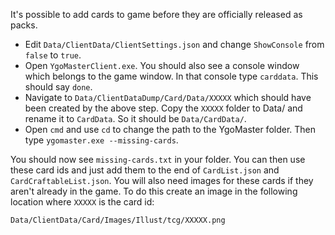 It's possible to add cards to game before they are officially released as packs.

- Edit `Data/ClientData/ClientSettings.json` and change `ShowConsole` from `false` to `true`.
- Open `YgoMasterClient.exe`. You should also see a console window which belongs to the game window. In that console type `carddata`. This should say `done`.
- Navigate to `Data/ClientDataDump/Card/Data/XXXXX` which should have been created by the above step. Copy the `XXXXX` folder to Data/ and rename it to `CardData`. So it should be `Data/CardData/`.
- Open `cmd` and use `cd` to change the path to the YgoMaster folder. Then type `ygomaster.exe --missing-cards`.

You should now see `missing-cards.txt` in your folder. You can then use these card ids and just add them to the end of `CardList.json` and `CardCraftableList.json`. You will also need images for these cards if they aren't already in the game. To do this create an image in the following location where `XXXXX` is the card id:

`Data/ClientData/Card/Images/Illust/tcg/XXXXX.png`